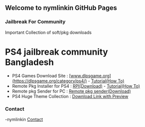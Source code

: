 ## Welcome to nymlinkin GitHub Pages


### Jailbreak For Community

Important Collection of soft/pkg downloads




# PS4 jailbreak community Bangladesh


- PS4 Games Download Site : [www.dlpsgame.org](https://dlpsgame.org/category/ps4/) - [Tutorial(How To)](https://youtu.be/0ZUXd5vu7ps?list=LL)
- Remote Pkg Installer for PS4 : [RPI(Download)](https://api.pkg-zone.com/attachments/pkgs/REMOTE_PACKAGE_INSTALLER.pkg) - [Tutorial(How To)](https://youtu.be/HlLI8oZKCyc?list=LL)
- Remote pkg Sender for PC : [Remote pkg sender(Download)](https://github.com/iref-use/ps4-remote-pkg-sender/releases)
- PS4 Huge Theme Collection : [Download Link with Preview](https://mega.nz/folder/aUwkma5Y#__-GrZjHvMnRzqmKEZgITQ)










### Contact

-nymlinkin
[Contact](https://www.facebook.com/nymlinkin/)

